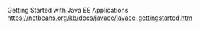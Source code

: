 Getting Started with Java EE Applications
https://netbeans.org/kb/docs/javaee/javaee-gettingstarted.htm
